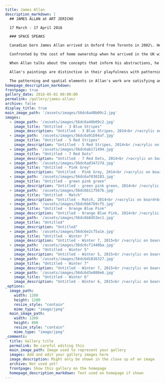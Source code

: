 ```yaml
---
title: James Allan
description_markdown: |
  ## JAMES ALLAN at ART JERICHO

  17 March - 17 April 2016

  ### SPACE SPEAKS

  Canadian born James Allan arrived in Oxford from Toronto in 2002\. He studied Fine Art at Ontario College of Art 1982-85, and has supported his practice for over thirty years in various forms: as film lighting technician, industrial electrician, digital technician and for the past 14 years, Head of Imaging Services at the Bodleian Library. His working environment and experience are infused into his compositions.

  Confronted by the cost of home ownership when he arrived in the UK with a young family, he was intrigued to learn that he could have an allotment 25 by 10 metres for just £12 a year. He has worked an allotment at Cripley Meadows, Jericho faithfully since those early days.

  When Allan talks about the concepts that inform his abstractions, he speaks specifically about space in different forms: geographic space and displacement as an immigrant to the UK himself, and parents who emigrated independently of each other to Canada from Scotland; space in memory and time; private versus public space; musical space and cadence.

  Allan's paintings are distinctive in their playfulness with patterning, space and colour. A myriad of artistic references from American artists of the early eighties such as Peter Halley, Dan Flavin, Brice Marden and others spring to mind. After years of working with monochrome, Allan has discovered colour and there is a sense of fresh and unexpected delight in his palette.

  The patterning and spatial elements in Allan's work are satisfying and entice us to explore and unravel his compositions.  Allan paints from his studio at home to a backcloth of sublime modulations of Bach. Large windows pan out over a quilt of gardens that are defined by walls, fences, garden sheds and the shadows that they cast. Echoes of these shapes. patterns and juxtapositions are as evident in his compositions as are electrical and digital elements, musical references and the patterning that characterises allotments. Essentially Allan's paintings are liberated.
homepage_description_markdown: 
frontpage: true
gallery_date: 2016-05-01 00:00:00
permalink: /gallery/james-allan/
archive: false
display_title: true
main_image_path: '/assets/images/56dc6a40b09c2.jpg'
images:
  - image_path: '/assets/images/56dc6a40b09c2.jpg'
    image_title: "Untitled - 3 Blue Stripes"
    image_description: "Untitled - 3 Blue Stripes, 2014<br />acrylic on board<br />75 x 60 cm"
  - image_path: '/assets/images/56dc6a91b94af.jpg'
    image_title: "Untitled - 5 Red Stripes"
    image_description: "Untitled - 5 Red Stripes, 2014<br />acrylic on board<br />75 x 60 cm"
  - image_path: '/assets/images/56dc6ab171494.jpg'
    image_title: "Untitled - 7 Red Dots"
    image_description: "Untitled - 7 Red Dots, 2014<br />acrylic on board<br />75 x 60 cm"
  - image_path: '/assets/images/56dc6ad34727d.jpg'
    image_title: "Untitled - Pink Grey"
    image_description: "Untitled - Pink Grey, 2014<br />acrylic on board<br />75 x 60 cm"
  - image_path: '/assets/images/56dc6af030283.jpg'
    image_title: "Untitled - green pink green"
    image_description: "Untitled - green pink green, 2014<br />acrylic on board<br />75 x 60 cm"
  - image_path: '/assets/images/56dc6b117567b.jpg'
    image_title: "Untitled - Match"
    image_description: "Untitled - Match, 2014<br />acrylic on board<br />75 x 60 cm"
  - image_path: '/assets/images/56dc6b67b9cf5.jpg'
    image_title: "Untitled - 0range Blue Pink"
    image_description: "Untitled - 0range Blue Pink, 2014<br />acrylic on board<br />75 x 60 cm"
  - image_path: '/assets/images/56dc6b8453ec1.jpg'
    image_title: "Untitled"
    image_description: "Untitled"
  - image_path: '/assets/images/56dc6e2c75a1e.jpg'
    image_title: "Untitled - Winter 7"
    image_description: "Untitled - Winter 7, 2015<br />acrylic on board<br />60 x 45 cm"
  - image_path: '/assets/images/56dc6cf1448ba.jpg'
    image_title: "Untitled - Winter 5"
    image_description: "Untitled - Winter 5, 2015<br />acrylic on board<br />60 x 45 cm"
  - image_path: '/assets/images/56dc6d1816327.jpg'
    image_title: "Untitled - Winter 7"
    image_description: "Untitled - Winter 7, 2015<br />acrylic on board<br />60 x 45 cm"
  - image_path: '/assets/images/56dc6d3e080e6.jpg'
    image_title: "Untitled - Winter 6"
    image_description: "Untitled - Winter 6, 2015<br />acrylic on board<br />60 x 45 cm"
_options:
  image_path:
    width: 1200
    height: 1200
    resize_style: "contain"
    mime_type: "image/jpeg"
  main_image_path:
    width: 1200
    height: 800
    resize_style: "contain"
    mime_type: "image/jpeg"
_comments:
  title: Gallery title
  permalink: Be careful editing this
  main_image_path: Image used to represent your gallery
  images: Add and edit your gallery images here
  image_description: Might only be shown in the close up of an image
  archive: Not used yet!
  frontpage: Show this gallery on the homepage
  homepage_description_markdown: Text used on homepage if shown
---
```

